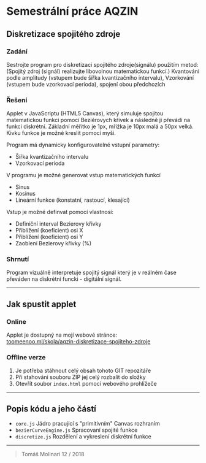 # Semestrální práce AQZIN
## Diskretizace spojitého zdroje

### Zadání
Sestrojte program pro diskretizaci spojitého zdroje(signálu) použitím metod: 
(Spojitý zdroj (signál) realizujte libovolnou matematickou funkcí.) 
Kvantování podle amplitudy (vstupem bude šířka kvantizačního intervalu), 
Vzorkování (vstupem bude vzorkovací perioda), spojení obou předchozích

### Řešení
Applet v JavaScriptu (HTML5 Canvas), který simuluje spojitou matematickou funkci 
pomocí Beziérovych křivek a následně ji převádí na funkci diskrétní. Základní 
měřítko je 1px, mřížka je 10px malá a 50px velká. Kivku funkce je možné kreslit
pomocí myši.  

Program má dynamicky konfigurovatelné vstupní parametry:
 - Šířka kvantizačního intervalu
 - Vzorkovací perioda
 
V programu je možné generovat vstup matematických funkcí
 - Sinus
 - Kosinus
 - Lineární funkce (konstatní, rastoucí, klesající)

Vstup je možné definvat pomocí vlastnosí:
 - Definiční interval Bezierovy křivky
 - Přiblížení (koeficient) osi X
 - Přiblížení (koeficient) osi Y
 - Zaoblení Bezierovy křivky (%)
 
### Shrnutí
Program vizuálně interpretuje spojitý signál který je v reálném čase převáden 
na diskrétní funcki - digitální signál.

----------------------
## Jak spustit applet

### Online
Applet je dostupný na mojí webové stránce:  
[toomeenoo.ml/skola/aqzin-diskretizace-spojiteho-zdroje](https://toomeenoo.ml/skola/aqzin-diskretizace-spojiteho-zdroje/)
 
### Offline verze
 1. Je potřeba stáhnout celý obsah tohoto GIT repozitáře  
 2. Při stahováni souboru ZIP jej celý rozbalit do složky
 3. Otevřít soubor `index.html` pomocí webového prohlížeče
 
----------------------
## Popis kódu a jeho částí
 -  `core.js` Jádro pracující s "primitivním" Canvas rozhraním
 -  `bezierCurveEngine.js` Spracovaní spojité funkce
 -  `discretize.js` Rozdělení a vykreslení diskrétní funkce
 
----------------------
> Tomáš Molinari 12 / 2018
